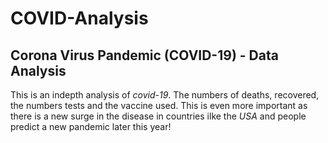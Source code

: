 # COVID-Analysis
Corona Virus Pandemic (COVID-19) - Data Analysis
---
This is an indepth analysis of *covid-19*. The numbers of deaths, recovered, the numbers tests and the vaccine used. 
This is even more important as there is a new surge in the disease in countries ilke the *USA* and people predict a new pandemic 
later this year!

